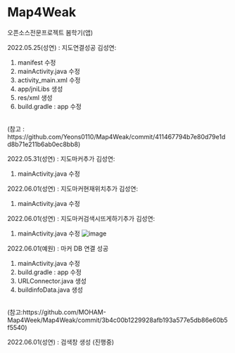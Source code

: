 # Map4Weak
오픈소스전문프로젝트 봄학기(앱)


2022.05.25(성연) :  지도연결성공
김성연:
1. manifest 수정
2. mainActivity.java 수정
3. activity_main.xml 수정
4. app/jniLibs 생성
5. res/xml 생성
6. build.gradle : app 수정 
<br>
(참고 : https://github.com/Yeons0110/Map4Weak/commit/411467794b7e80d79e1dd8b71e211b6ab0ec8bb8)


2022.05.31(성연) :  지도마커추가
김성연:

1. mainActivity.java 수정


2022.06.01(성연) :  지도마커현재위치추가
김성연:

1. mainActivity.java 수정

2022.06.01(성연) :  지도마커검색시뜨게하기추가
김성연:

1. mainActivity.java 수정
       ![image](https://user-images.githubusercontent.com/74572293/171294869-8e406d8f-f78d-48b6-84e4-84938aa3deac.png)

2022.06.01(예원) : 마커 DB 연결 성공
1. mainActivity.java 수정
2. build.gradle : app 수정
3. URLConnector.java 생성
4. buildinfoData.java 생성 
<br>
(참고:https://github.com/MOHAM-Map4Week/Map4Weak/commit/3b4c00b1229928afb193a577e5db86e60b5f5540)

2022.06.01(성연) : 검색창 생성 (진행중)
